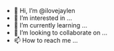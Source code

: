 - 👋 Hi, I’m @ilovejaylen
- 👀 I’m interested in ...
- 🌱 I’m currently learning ...
- 💞️ I’m looking to collaborate on ...
- 📫 How to reach me ...

<!---
ilovejaylen/ilovejaylen is a ✨ special ✨ repository because its `README.md` (this file) appears on your GitHub profile.
You can click the Preview link to take a look at your changes.
--->
